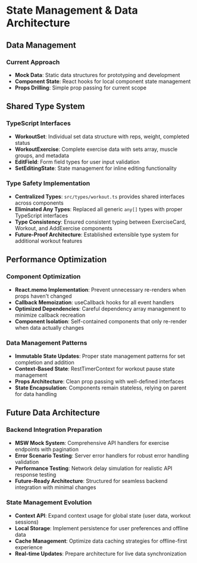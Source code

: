 # State Management & Data Architecture

## Data Management

### Current Approach
- **Mock Data**: Static data structures for prototyping and development
- **Component State**: React hooks for local component state management
- **Props Drilling**: Simple prop passing for current scope

## Shared Type System

### TypeScript Interfaces
- **WorkoutSet**: Individual set data structure with reps, weight, completed status
- **WorkoutExercise**: Complete exercise data with sets array, muscle groups, and metadata
- **EditField**: Form field types for user input validation
- **SetEditingState**: State management for inline editing functionality

### Type Safety Implementation
- **Centralized Types**: `src/types/workout.ts` provides shared interfaces across components
- **Eliminated Any Types**: Replaced all generic `any[]` types with proper TypeScript interfaces
- **Type Consistency**: Ensured consistent typing between ExerciseCard, Workout, and AddExercise components
- **Future-Proof Architecture**: Established extensible type system for additional workout features

## Performance Optimization

### Component Optimization
- **React.memo Implementation**: Prevent unnecessary re-renders when props haven't changed
- **Callback Memoization**: useCallback hooks for all event handlers
- **Optimized Dependencies**: Careful dependency array management to minimize callback recreation
- **Component Isolation**: Self-contained components that only re-render when data actually changes

### Data Management Patterns
- **Immutable State Updates**: Proper state management patterns for set completion and addition
- **Context-Based State**: RestTimerContext for workout pause state management
- **Props Architecture**: Clean prop passing with well-defined interfaces
- **State Encapsulation**: Components remain stateless, relying on parent for data handling

## Future Data Architecture

### Backend Integration Preparation
- **MSW Mock System**: Comprehensive API handlers for exercise endpoints with pagination
- **Error Scenario Testing**: Server error handlers for robust error handling validation
- **Performance Testing**: Network delay simulation for realistic API response testing
- **Future-Ready Architecture**: Structured for seamless backend integration with minimal changes

### State Management Evolution
- **Context API**: Expand context usage for global state (user data, workout sessions)
- **Local Storage**: Implement persistence for user preferences and offline data
- **Cache Management**: Optimize data caching strategies for offline-first experience
- **Real-time Updates**: Prepare architecture for live data synchronization